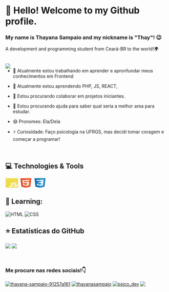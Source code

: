 # 👋 Hello! Welcome to my Github profile.
### My name is Thayana Sampaio and my nickname is "Thay"! 😉  
A development and programming student from Ceará-BR to the world!🌍

 <br>


<img align="left" src="https://user-images.githubusercontent.com/107767842/202066343-1431c05f-f4d9-47c7-bb91-0711d8e261de.gif">


<p align="center">

- 🔭 Atualmente estou trabalhando em aprender e apronfundar meus conhecimentos em Frontend 

- 🌱 Atualmente estou aprendendo PHP, JS, REACT, 
 
- 👯 Estou procurando colaborar em projetos iniciantes.

- 🤔 Estou procurando ajuda para saber qual seria a melhor area para estudar. 
 
- 😄 Pronomes: Ela/Dela

- ⚡ Curiosidade: Faço psicologia na UFRGS, mas decidi tomar coragem e começar a programar! 
</p>


<div style="display: inline_block"><br>
  
  ## 💻 Technologies & Tools
  <img align="center" alt="Js" height="30" width="40" src="https://raw.githubusercontent.com/devicons/devicon/master/icons/javascript/javascript-plain.svg">
  <img align="center" alt="HTML" height="30" width="40" src="https://raw.githubusercontent.com/devicons/devicon/master/icons/html5/html5-original.svg">
  <img align="center" alt="CSS" height="30" width="40" src="https://raw.githubusercontent.com/devicons/devicon/master/icons/css3/css3-original.svg">
  
  ## 🚀  Learning:
  <img align="center" alt="HTML" height="30" width="40" src="https://cdn.jsdelivr.net/gh/devicons/devicon/icons/react/react-original-wordmark.svg">           
  <img align="center" alt="CSS" height="45" width="55" src="https://cdn.jsdelivr.net/gh/devicons/devicon/icons/php/php-plain.svg">           


## ⭐ Estatísticas do GitHub

<p alinhar = "centro">
  <img height="180em" src = "https://github-readme-stats.vercel.app/api?username=ThayanaSampaio&show_icons=true&theme=tokyonight&line_height=27">
  <img height="180em" src="https://github-readme-stats.vercel.app/api/top-langs/?username=ThayanaSampaio&layout=compact&langs_count=6&theme=tokyonight"/>
</p>
</div>

 <br>
 
   
 
<h3 align="left">Me procure nas redes sociais!👇</h3>
<p align="left">
<a href="https://linkedin.com/in/thayana-sampaio-91257a161" target="_blank"><img align="center" src="https://raw.githubusercontent.com/rahuldkjain/github-profile-readme-generator/master/src/images/icons/Social/linked-in-alt.svg"  alt="thayana-sampaio-91257a161" height="30" width="40"></a>
<a href="https://instagram.com/thayanasampaio" target="_blank"><img align="center" src="https://raw.githubusercontent.com/rahuldkjain/github-profile-readme-generator /master/src/images/icons/Social/instagram.svg" alt="thayanasampaio" height="30" width="40" target="_blank"></a>
<a href="https://twitter.com/Psico_Dev" target="_blank"><img align="center" src="https://raw.githubusercontent.com/rahuldkjain/github-profile-readme-generator/master/src/images/icons/Social/twitter.svg" alt="psico_dev" height="30" width="40" target="_blank"></a>
<a href ="mailto:thayana.s.sampaio@gmail.com"><img align="center" src="https://img.shields.io/badge/-Gmail-%23317?style=for-the-badge&logo=gmail&logoColor=white" target="_blank"></a>
</p>

  </div>

 

